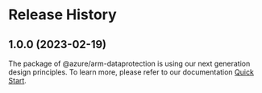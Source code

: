 # Release History
    
## 1.0.0 (2023-02-19)

The package of @azure/arm-dataprotection is using our next generation design principles. To learn more, please refer to our documentation [Quick Start](https://aka.ms/js-track2-quickstart).
